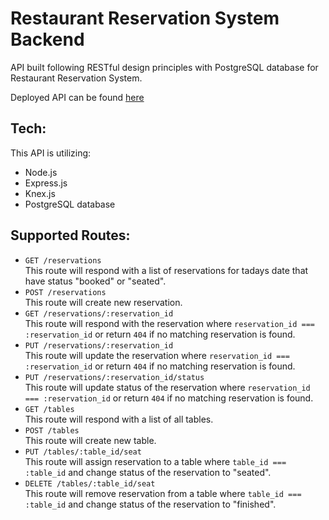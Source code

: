 # Restaurant Reservation System Backend

API built following RESTful design principles with PostgreSQL database for Restaurant Reservation System.  
  
Deployed API can be found [here](https://res-res-backend.herokuapp.com/)  

## Tech:
This API is utilizing:
- Node.js
- Express.js
- Knex.js  
- PostgreSQL database
  
## Supported Routes:
- `GET /reservations`  
This route will respond with a list of reservations for tadays date that have status "booked" or "seated".  
- `POST /reservations`  
This route will create new reservation.  
- `GET /reservations/:reservation_id`  
This route will respond with the reservation where `reservation_id === :reservation_id` or return `404` if no matching reservation is found.  
- `PUT /reservations/:reservation_id`  
This route will update the reservation where `reservation_id === :reservation_id` or return `404` if no matching reservation is found.  
- `PUT /reservations/:reservation_id/status`  
This route will update status of the reservation where `reservation_id === :reservation_id` or return `404` if no matching reservation is found.  
- `GET /tables`  
This route will respond with a list of all tables.  
- `POST /tables`  
This route will create new table.  
- `PUT /tables/:table_id/seat`  
This route will assign reservation to a table where `table_id === :table_id` and change status of the reservation to "seated".  
- `DELETE /tables/:table_id/seat`  
This route will remove reservation from a table where `table_id === :table_id` and change status of the reservation to "finished".
  
  
